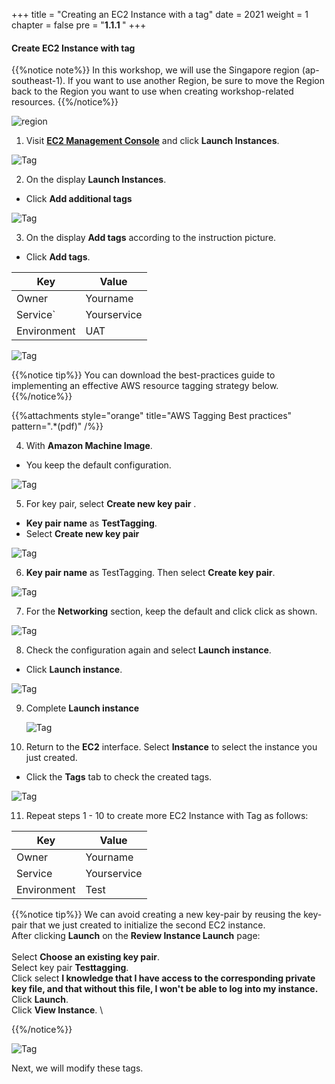 +++
title = "Creating an EC2 Instance with a tag"
date = 2021
weight = 1
chapter = false
pre = "<b>1.1.1 </b>"
+++


#### Create EC2 Instance with tag

{{%notice note%}}
In this workshop, we will use the Singapore region (ap-southeast-1). If you want to use another Region, be sure to move the Region back to the Region you want to use when creating workshop-related resources.
{{%/notice%}}

![region](/images/tag/1region.png?width=90pc)

1. Visit [**EC2 Management Console**](https://ap-southeast-1.console.aws.amazon.com/ec2/v2/) and click **Launch Instances**.

![Tag](/images/tag/1ec2.png?width=90pc)

2. On the display **Launch Instances**.
  +	Click **Add additional tags**

![Tag](/images/tag/2ec2.png?width=90pc)

3. On the display **Add tags** according to the instruction picture.
  + Click **Add tags**.

| Key           | Value       |
| ------------- | ----------- |
| Owner         | Yourname    |
| Service`      | Yourservice |
| Environment   | UAT         |

![Tag](/images/tag/3ec2.png?width=90pc)

{{%notice tip%}}
You can download the best-practices guide to implementing an effective AWS resource tagging strategy below.
{{%/notice%}}

{{%attachments style="orange" title="AWS Tagging Best practices" pattern=".*(pdf)" /%}}

4. With **Amazon Machine Image**.
  + You keep the default configuration.

![Tag](/images/tag/4ec2.png?width=90pc)

5. For key pair, select **Create new key pair** .
  + **Key pair name** as **TestTagging**.
  + Select **Create new key pair**
  
![Tag](/images/tag/5ec2.png?width=90pc)


6. **Key pair name** as TestTagging. Then select **Create key pair**.

![Tag](/images/tag/6ec2.png?width=90pc)

7. For the **Networking** section, keep the default and click click as shown.

![Tag](/images/tag/7ec2.png?width=90pc)

8. Check the configuration again and select **Launch instance**.
  + Click **Launch instance**.
  
  ![Tag](/images/tag/8ec2.png?width=90pc)

9. Complete **Launch instance**

   ![Tag](/images/tag/9ec2.png?width=90pc)

10. Return to the **EC2** interface. Select **Instance** to select the instance you just created.
   + Click the **Tags** tab to check the created tags.

   ![Tag](/images/tag/10ec2a.png?width=90pc)

11. Repeat steps 1 - 10 to create more EC2 Instance with Tag as follows:

| Key | Value |
| ------ | ----------- |
| Owner   | Yourname |
| Service   | Yourservice |
| Environment   | Test |

{{%notice tip%}}
We can avoid creating a new key-pair by reusing the key-pair that we just created to initialize the second EC2 instance.\
After clicking **Launch** on the **Review Instance Launch** page:\
\
Select **Choose an existing key pair**. \
Select key pair **Testtagging**. \
Click select **I knowledge that I have access to the corresponding private key file, and that without this file, I won't be able to log into my instance.**\
Click **Launch**. \
Click **View Instance**. \

{{%/notice%}}

![Tag](/images/tag/009.png?width=90pc)

Next, we will modify these tags.

